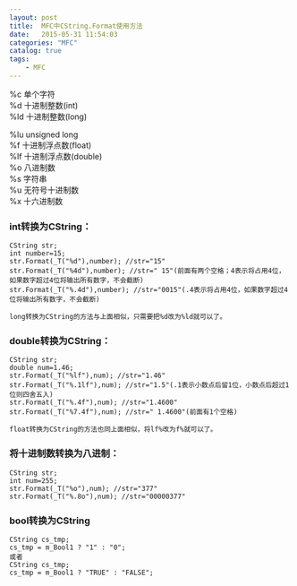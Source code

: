 ```yaml
---
layout:	post
title:	MFC中CString.Format使用方法
date:	2015-05-31 11:54:03
categories:	"MFC"
catalog: true
tags:	
    - MFC
---
```




%c 单个字符     
%d 十进制整数(int)     
%ld 十进制整数(long)     

%lu unsigned long     
%f 十进制浮点数(float)     
%lf 十进制浮点数(double)     
%o 八进制数     
%s 字符串     
%u 无符号十进制数     
%x 十六进制数     

### int转换为CString：  

	CString str;
	int number=15;  
	str.Format(_T("%d"),number); //str="15"  
	str.Format(_T("%4d"),number); //str=" 15"(前面有两个空格；4表示将占用4位，如果数字超过4位将输出所有数字，不会截断)  
	str.Format(_T("%.4d"),number); //str="0015"(.4表示将占用4位，如果数字超过4位将输出所有数字，不会截断)  
	
	long转换为CString的方法与上面相似，只需要把%d改为%ld就可以了。

### double转换为CString：  

	CString str;  
	double num=1.46;  
	str.Format(_T("%lf"),num); //str="1.46"  
	str.Format(_T("%.1lf"),num); //str="1.5"(.1表示小数点后留1位，小数点后超过1位则四舍五入)  
	str.Format(_T("%.4f"),num); //str="1.4600"  
	str.Format(_T("%7.4f"),num); //str=" 1.4600"(前面有1个空格)  
	
	float转换为CString的方法也同上面相似，将lf%改为f%就可以了。

### 将十进制数转换为八进制：

	CString str;  
	int num=255;  
	str.Format(_T("%o"),num); //str="377"  
	str.Format(_T("%.8o"),num); //str="00000377"  

### bool转换为CString

	CString cs_tmp;
	cs_tmp = m_Bool1 ? "1" : "0";
	或者
	CString cs_tmp;
	cs_tmp = m_Bool1 ? "TRUE" : "FALSE";